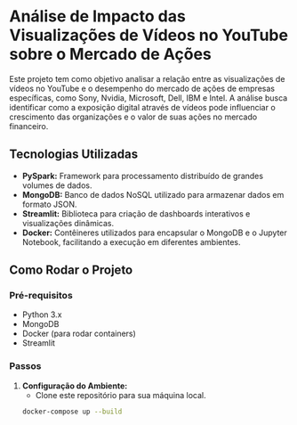 # Análise de Impacto das Visualizações de Vídeos no YouTube sobre o Mercado de Ações

Este projeto tem como objetivo analisar a relação entre as visualizações de vídeos no YouTube e o desempenho do mercado de ações de empresas específicas, como Sony, Nvidia, Microsoft, Dell, IBM e Intel. A análise busca identificar como a exposição digital através de vídeos pode influenciar o crescimento das organizações e o valor de suas ações no mercado financeiro.

## Tecnologias Utilizadas

- **PySpark:** Framework para processamento distribuído de grandes volumes de dados.
- **MongoDB:** Banco de dados NoSQL utilizado para armazenar dados em formato JSON.
- **Streamlit:** Biblioteca para criação de dashboards interativos e visualizações dinâmicas.
- **Docker:** Contêineres utilizados para encapsular o MongoDB e o Jupyter Notebook, facilitando a execução em diferentes ambientes.

## Como Rodar o Projeto

### Pré-requisitos

- Python 3.x
- MongoDB
- Docker (para rodar containers)
- Streamlit

### Passos

1. **Configuração do Ambiente:**
   - Clone este repositório para sua máquina local.
   ```bash
   docker-compose up --build


